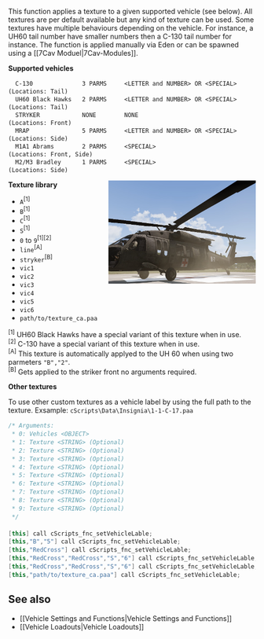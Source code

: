 This function applies a texture to a given supported vehicle (see below). All textures are per default available but any kind of texture can be used. Some textures have multiple behaviours depending on the vehicle. For instance, a UH60 tail number have smaller numbers then a C-130 tail number for instance.
The function is applied manually via Eden or can be spawned using a [[7Cav Moduel|7Cav-Modules]].

**Supported vehicles**
```
  C-130              3 PARMS     <LETTER and NUMBER> OR <SPECIAL>    (Locations: Tail)
  UH60 Black Hawks   2 PARMS     <LETTER and NUMBER> OR <SPECIAL>    (Locations: Tail)
  STRYKER            NONE        NONE                                (Locations: Front)
  MRAP               5 PARMS     <LETTER and NUMBER> OR <SPECIAL>    (Locations: Side)
  M1A1 Abrams        2 PARMS     <SPECIAL>                           (Locations: Front, Side)
  M2/M3 Bradley      1 PARMS     <SPECIAL>                           (Locations: Side)
```
**Texture library**
<img align="right" width="300" height="210" src="https://github.com/7Cav/cScripts/blob/main/resourses/wikigfx/Texture_Lable.png">
- `A`<sup>[1]</sup>
- `B`<sup>[1]</sup> 
- `C`<sup>[1]</sup>
- `S`<sup>[1]</sup> 
- `0` to `9`<sup>[1]</sup><sup>[2]</sup>
- `line`<sup>[A]</sup> 
- `stryker`<sup>[B]</sup> 
- `vic1` 
- `vic2` 
- `vic3` 
- `vic4` 
- `vic5` 
- `vic6`
- `path/to/texture_ca.paa`

<sup>[1]</sup> UH60 Black Hawks have a special variant of this texture when in use. <br>
<sup>[2]</sup> C-130 have a special variant of this texture when in use. <br>
<sup>[A]</sup> This texture is automatically applyed to the UH 60 when using two parmeters `"B","2"`. <br>
<sup>[B]</sup> Gets applied to the striker front no arguments required. <br>

**Other textures**

To use other custom textures as a vehicle label by using the full path to the texture. Exsample: `cScripts\Data\Insignia\1-1-C-17.paa`

```cpp
/* Arguments:
 * 0: Vehicles <OBJECT>
 * 1: Texture <STRING> (Optional)
 * 2: Texture <STRING> (Optional)
 * 3: Texture <STRING> (Optional)
 * 4: Texture <STRING> (Optional)
 * 5: Texture <STRING> (Optional)
 * 6: Texture <STRING> (Optional)
 * 7: Texture <STRING> (Optional)
 * 8: Texture <STRING> (Optional)
 * 9: Texture <STRING> (Optional)
 */

[this] call cScripts_fnc_setVehicleLable;
[this,"B","5"] call cScripts_fnc_setVehicleLable;
[this,"RedCross"] call cScripts_fnc_setVehicleLable;
[this,"RedCross","RedCross","S","6"] call cScripts_fnc_setVehicleLable;
[this,"RedCross","RedCross","S","6"] call cScripts_fnc_setVehicleLable;
[this,"path/to/texture_ca.paa"] call cScripts_fnc_setVehicleLable;
```

## See also
* [[Vehicle Settings and Functions|Vehicle Settings and Functions]] 
* [[Vehicle Loadouts|Vehicle Loadouts]] 